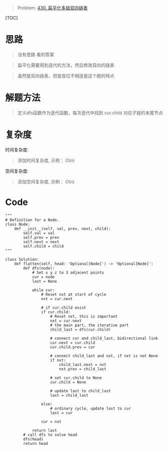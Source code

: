 
> Problem: [430. 扁平化多级双向链表](https://leetcode.cn/problems/flatten-a-multilevel-doubly-linked-list/description/)

[TOC]

# 思路

> 没有思路 看的答案 


> 扁平化需要用到迭代的方法，然后修改双向的链表

> 虽然是双向链表，但是首位不相连是这个题的特点

# 解题方法

> 定义dfs函数作为迭代函数，每次迭代中找到 cur.child 对应子链的末尾节点

# 复杂度

时间复杂度:
> 添加时间复杂度, 示例： $O(n)$

空间复杂度:
> 添加空间复杂度, 示例： $O(n)$



# Code
```Python3 []
"""
# Definition for a Node.
class Node:
    def __init__(self, val, prev, next, child):
        self.val = val
        self.prev = prev
        self.next = next
        self.child = child
"""

class Solution:
    def flatten(self, head: 'Optional[Node]') -> 'Optional[Node]':
        def dfs(node):
            # Set x y z to 3 adjacent points
            cur = node
            last = None

            while cur:
                # Reset nxt at start of cycle
                nxt = cur.next
                
                # if cur.child exist
                if cur.child:
                    # Reset nxt, this is important
                    nxt = cur.next
                    # the main part, the iterative part
                    child_last = dfs(cur.child)

                    # connect cur and child_last, bidirectional link
                    cur.next = cur.child
                    cur.child.prev = cur

                    # connect child_last and nxt, if nxt is not None
                    if nxt:
                        child_last.next = nxt
                        nxt.prev = child_last

                    # set cur.child to None
                    cur.child = None

                    # update last to child_last
                    last = child_last

                else:
                    # ordinary cycle, update last to cur
                    last = cur
                
                cur = nxt

            return last
        # call dfs to solve head
        dfs(head)
        return head
```
  

